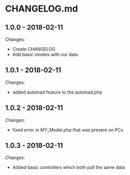 # CHANGELOG.md

## 1.0.0 - 2018-02-11

Changes:

- Create CHANGELOG
- Add basic models with our data

## 1.0.1 - 2018-02-11

Changes:

- added autoload feature to the autoload.php

## 1.0.2 - 2018-02-11

Changes:

- fixed error in MY_Model.php that was present on PCs

## 1.0.3 - 2018-02-11

Changes:

- Added basic controllers which both pull the same data
